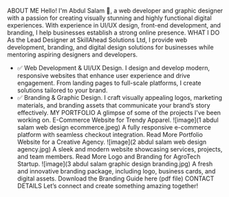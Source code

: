ABOUT ME
Hello! I'm Abdul Salam 🧐, a web developer and graphic designer with a passion for creating visually stunning and highly functional digital experiences. With experience in UI/UX design, front-end development, and branding, I help businesses establish a strong online presence.
WHAT I DO
As the Lead Designer at SkillAhead Solutions Ltd, I provide web development, branding, and digital design solutions for businesses while mentoring aspiring designers and developers.
- ✅ Web Development & UI/UX Design. I design and develop modern, responsive websites that enhance user experience and drive engagement. From landing pages to full-scale platforms, I create solutions tailored to your brand.
- ✅ Branding & Graphic Design. I craft visually appealing logos, marketing materials, and branding assets that communicate your brand’s story effectively.
MY PORTFOLIO
A glimpse of some of the projects I've been working on.
E-Commerce Website for Trendy Apparel. ![image](1 abdul salam web design ecommerce.jpeg)
A fully responsive e-commerce platform with seamless checkout integration.
Read More
Portfolio Website for a Creative Agency.
![image](2 abdul salam web design agency.jpg)
A sleek and modern website showcasing services, projects, and team members.
Read More
Logo and Branding for AgroTech Startup.
![image](3 abdul salam graphic design branding.jpg)
A fresh and innovative branding package, including logo, business cards, and digital assets.
Download the Branding Guide here (pdf file)
CONTACT DETAILS
Let’s connect and create something amazing together!

